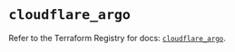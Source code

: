 # `cloudflare_argo`

Refer to the Terraform Registry for docs: [`cloudflare_argo`](https://registry.terraform.io/providers/cloudflare/cloudflare/4.49.0/docs/resources/argo).
